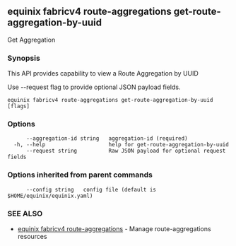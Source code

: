 ## equinix fabricv4 route-aggregations get-route-aggregation-by-uuid

Get Aggregation

### Synopsis

This API provides capability to view a Route Aggregation by UUID

Use --request flag to provide optional JSON payload fields.

```
equinix fabricv4 route-aggregations get-route-aggregation-by-uuid [flags]
```

### Options

```
      --aggregation-id string   aggregation-id (required)
  -h, --help                    help for get-route-aggregation-by-uuid
      --request string          Raw JSON payload for optional request fields
```

### Options inherited from parent commands

```
      --config string   config file (default is $HOME/equinix/equinix.yaml)
```

### SEE ALSO

* [equinix fabricv4 route-aggregations](equinix_fabricv4_route-aggregations.md)	 - Manage route-aggregations resources

